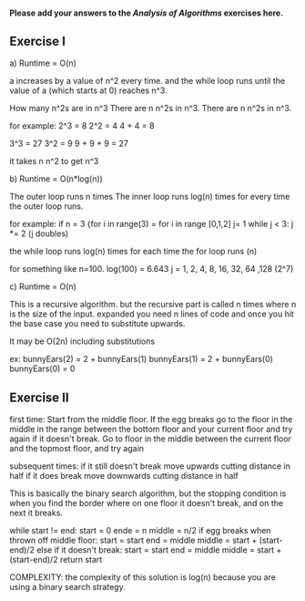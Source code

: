 #### Please add your answers to the ***Analysis of  Algorithms*** exercises here.

## Exercise I

a) Runtime = O(n) 

a increases by a value of n^2 every time.
and the while loop runs until the value of a
(which starts at 0) reaches n^3.

How many n^2s are in n^3 There are n n^2s
in n^3. There are n n^2s in n^3.

for example:
2^3 = 8
2^2 = 4
4 + 4 = 8 

3^3 = 27
3^2 = 9
9 + 9 + 9 = 27

it takes n n^2 to get n^3 

b) Runtime = O(n*log(n))

The outer loop runs n times
The inner loop runs log(n) times for every time
the outer loop runs.

for example:
if n = 3
{for i in range(3) = for i in range [0,1,2]
    j= 1
    while j < 3:
        j *= 2 (j doubles)

the while loop runs log(n) times for each time the for 
loop runs (n)

for something like n=100. log(100) = 6.643
j = 1, 2, 4, 8, 16, 32, 64 ,128 (2^7)

c) Runtime = O(n)

This is a recursive algorithm. but 
the recursive part is called n times
where n is the size of the input. 
expanded you need n lines of code
and once you hit the base case you need to substitute
upwards.

It may be O(2n) including substitutions

ex:
bunnyEars(2) = 2 + bunnyEars(1)
bunnyEars(1) = 2 + bunnyEars(0)
bunnyEars(0) = 0

## Exercise II
first time:
Start from the middle floor. If the egg breaks
go to the floor in the middle in the range between the bottom floor and your current floor and try again
if it doesn't break. Go to floor in the middle between the current floor and the topmost floor, and try again

subsequent times:
if it still doesn't break move upwards cutting distance in half
if it does break move downwards cutting distance in half

This is basically the binary search algorithm, but the stopping condition is when you find the border where on one floor it doesn't break, and on the next it breaks. 

while start != end:
    start = 0
    ende = n
    middle = n/2
    if egg breaks when thrown off middle floor:
        start = start
        end = middle
        middle = start + (start-end)/2 
    else if it doesn't break:
        start = start
        end = middle
        middle = start + (start-end)/2 
return start

COMPLEXITY: the complexity of this solution is log(n) because you are using a binary search strategy.